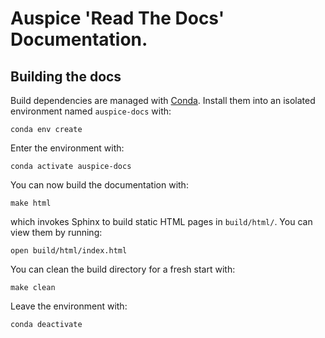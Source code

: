 # Auspice 'Read The Docs' Documentation.


## Building the docs

Build dependencies are managed with [Conda](https://conda.io).
Install them
into an isolated environment named `auspice-docs` with:

    conda env create

Enter the environment with:

    conda activate auspice-docs

You can now build the documentation with:

    make html

which invokes Sphinx to build static HTML pages in `build/html/`.
You can view them by running:

    open build/html/index.html

You can clean the build directory for a fresh start with:

    make clean

Leave the environment with:

    conda deactivate
